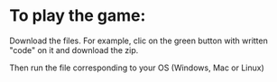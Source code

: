 # To play the game:

Download the files. For example, clic on the green button with written "code" on it and download the zip.

Then run the file corresponding to your OS (Windows, Mac or Linux)
